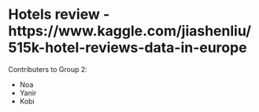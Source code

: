 <h1>Hotels review - https://www.kaggle.com/jiashenliu/515k-hotel-reviews-data-in-europe</h1>

Contributers to Group 2:
- Noa
- Yanir
- Kobi
